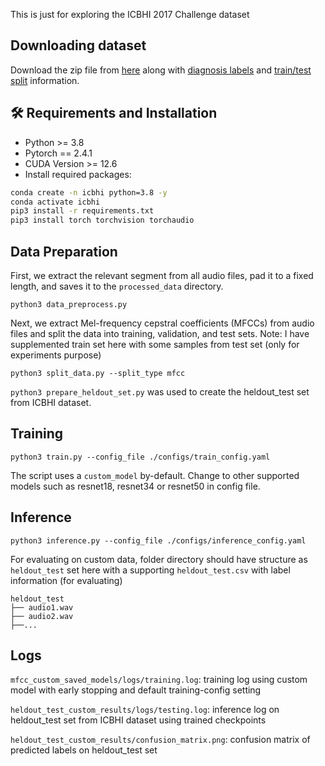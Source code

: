 This is just for exploring the ICBHI 2017 Challenge dataset

## Downloading dataset

Download the zip file from [here](https://bhichallenge.med.auth.gr/sites/default/files/ICBHI_final_database/ICBHI_final_database.zip) along with [diagnosis labels](https://bhichallenge.med.auth.gr/sites/default/files/ICBHI_final_database/ICBHI_Challenge_diagnosis.txt) and [train/test split](https://bhichallenge.med.auth.gr/sites/default/files/ICBHI_final_database/ICBHI_challenge_train_test.txt) information.

## 🛠️ Requirements and Installation
* Python >= 3.8
* Pytorch == 2.4.1
* CUDA Version >= 12.6
* Install required packages:
```bash
conda create -n icbhi python=3.8 -y
conda activate icbhi
pip3 install -r requirements.txt
pip3 install torch torchvision torchaudio
```

## Data Preparation
First, we extract the relevant segment from all audio files, pad it to a fixed length, and saves it to the `processed_data` directory.
```
python3 data_preprocess.py
```
Next, we extract Mel-frequency cepstral coefficients (MFCCs) from audio files and split the data into training, validation, and test sets. 
Note: I have supplemented train set here with some samples from test set (only for experiments purpose)
```
python3 split_data.py --split_type mfcc
```

`python3 prepare_heldout_set.py` was used to create the heldout_test set from ICBHI dataset.

## Training
```
python3 train.py --config_file ./configs/train_config.yaml
```
The script uses a `custom_model` by-default. Change to other supported models such as resnet18, resnet34 or resnet50 in config file.

## Inference
```
python3 inference.py --config_file ./configs/inference_config.yaml
```
For evaluating on custom data, folder directory should have structure as `heldout_test` set here with a supporting `heldout_test.csv` with label information (for evaluating)

```
heldout_test
├── audio1.wav
├── audio2.wav
├──...
```

## Logs

`mfcc_custom_saved_models/logs/training.log`: training log using custom model with early stopping and default training-config setting

`heldout_test_custom_results/logs/testing.log`: inference log on heldout_test set from ICBHI dataset using trained checkpoints

`heldout_test_custom_results/confusion_matrix.png`: confusion matrix of predicted labels on heldout_test set
